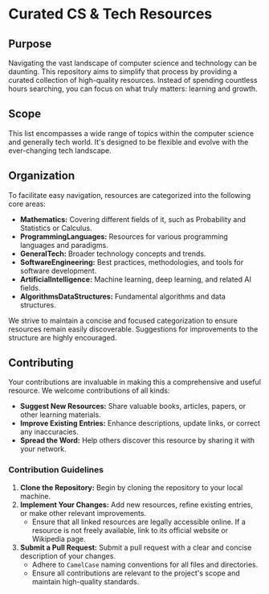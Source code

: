 # Curated CS & Tech Resources

## Purpose

Navigating the vast landscape of computer science and technology can be daunting. This repository aims to simplify that process by providing a curated collection of high-quality resources. Instead of spending countless hours searching, you can focus on what truly matters: learning and growth.

## Scope

This list encompasses a wide range of topics within the computer science and generally tech world. It's designed to be flexible and evolve with the ever-changing tech landscape.

## Organization

To facilitate easy navigation, resources are categorized into the following core areas:

-   **Mathematics:** Covering different fields of it, such as Probability and Statistics or Calculus.
-   **ProgrammingLanguages:** Resources for various programming languages and paradigms.
-   **GeneralTech:** Broader technology concepts and trends.
-   **SoftwareEngineering:** Best practices, methodologies, and tools for software development.
-   **ArtificialIntelligence:** Machine learning, deep learning, and related AI fields.
-   **AlgorithmsDataStructures:** Fundamental algorithms and data structures.

We strive to maintain a concise and focused categorization to ensure resources remain easily discoverable. Suggestions for improvements to the structure are highly encouraged.

## Contributing

Your contributions are invaluable in making this a comprehensive and useful resource. We welcome contributions of all kinds:

-   **Suggest New Resources:** Share valuable books, articles, papers, or other learning materials.
-   **Improve Existing Entries:** Enhance descriptions, update links, or correct any inaccuracies.
-   **Spread the Word:** Help others discover this resource by sharing it with your network.

### Contribution Guidelines

1.  **Clone the Repository:** Begin by cloning the repository to your local machine.
2.  **Implement Your Changes:** Add new resources, refine existing entries, or make other relevant improvements.
    -   Ensure that all linked resources are legally accessible online. If a resource is not freely available, link to its official website or Wikipedia page.
3.  **Submit a Pull Request:** Submit a pull request with a clear and concise description of your changes.
    -   Adhere to `CamelCase` naming conventions for all files and directories.
    -   Ensure all contributions are relevant to the project's scope and maintain high-quality standards.
